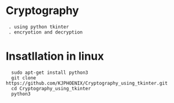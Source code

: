 # Cryptography
     . using python tkinter
     . encryotion and decryption

# Insatllation in linux 
      sudo apt-get install python3
      git clone https://github.com/KJPHOENIX/Cryptography_using_tkinter.git
      cd Cryptography_using_tkinter
      python3 
